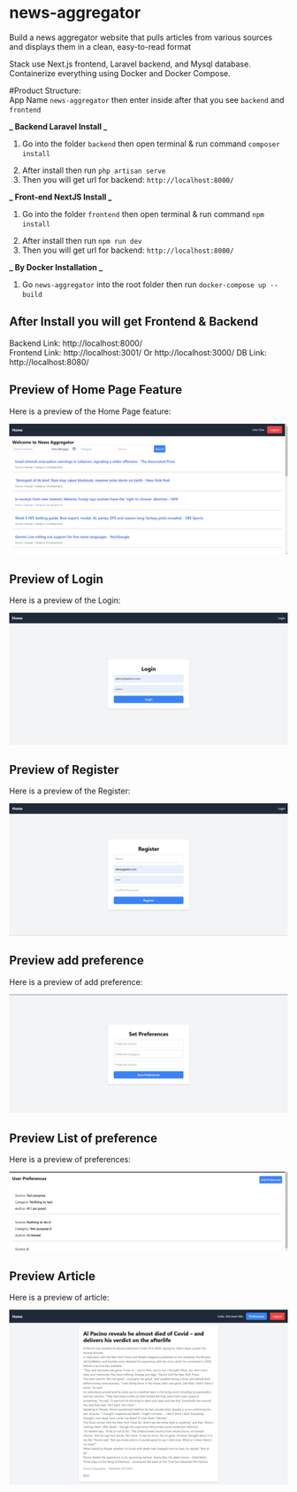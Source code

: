 # news-aggregator

Build a news
aggregator website that pulls articles from various sources and displays them in a clean,
easy-to-read format

Stack use Next.js frontend, Laravel backend, and Mysql database. Containerize everything using Docker and Docker Compose.

#Product Structure: <br>
App Name `news-aggregator` then enter inside after that you see `backend` and `frontend`

**_ Backend Laravel Install _**

1. Go into the folder `backend` then open terminal & run command `composer install`

2) After install then run `php artisan serve`
3) Then you will get url for backend: `http://localhost:8000/`

**_ Front-end NextJS Install _**

1. Go into the folder `frontend` then open terminal & run command `npm install`

2) After install then run `npm run dev`
3) Then you will get url for backend: `http://localhost:8000/`

**_ By Docker Installation _**

1. Go `news-aggregator` into the root folder then run `docker-compose up --build`

## After Install you will get Frontend & Backend

Backend Link: http://localhost:8000/ <br>
Frontend Link: http://localhost:3001/
Or http://localhost:3000/
DB Link: http://localhost:8080/

## Preview of Home Page Feature

Here is a preview of the Home Page feature:

![Home Pack Feature](https://github.com/itjewel/news-aggregator/blob/main/screenshort/homePage.png)

## Preview of Login

Here is a preview of the Login:

![Login Page](https://github.com/itjewel/news-aggregator/blob/main/screenshort/login.png)

## Preview of Register

Here is a preview of the Register:

![Register Page](https://github.com/itjewel/news-aggregator/blob/main/screenshort/register.png)

## Preview add preference

Here is a preview of add preference:

![Preference](https://github.com/itjewel/news-aggregator/blob/main/screenshort/add_preference.png)

## Preview List of preference

Here is a preview of preferences:

![Preferences](https://github.com/itjewel/news-aggregator/blob/main/screenshort/preferences.png)

## Preview Article

Here is a preview of article:

![Article](https://github.com/itjewel/news-aggregator/blob/main/screenshort/article_details.png)
